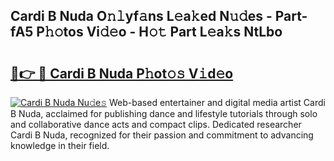 ## Cardi B Nuda O𝚗𝚕yf𝚊ns L𝚎a𝚔ed N𝚞𝚍es - Part-fA5 P𝚑𝚘tos Vi𝚍𝚎o - H𝚘𝚝 Part L𝚎a𝚔s NtLbo

# <h2><a href="http://kf5w9v.oniu.top/?m=Cardi+B+Nuda">🔗👉 🔴 Cardi B Nuda P𝚑ot𝚘𝚜 V𝚒d𝚎o</a></h2>

[![Cardi B Nuda Nu𝚍e𝚜](https://i.imgur.com/0qMVB7G.gif)](http://kf5w9v.oniu.top/?m=Cardi+B+Nuda)
Web-based entertainer and digital media artist Cardi B Nuda, acclaimed for publishing dance and lifestyle tutorials through solo and collaborative dance acts and compact clips. Dedicated researcher Cardi B Nuda, recognized for their passion and commitment to advancing knowledge in their field.  
